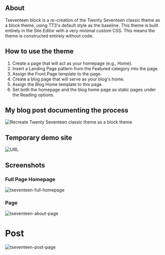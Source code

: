 ## About
Tseventeen block is a re-creation of the Twenty Seventeen classic theme as a block theme, using TT3's default style as the baseline. This theme is built entirely in the Site Editor with a very minimal custom CSS. This means the theme is constructed entirely without code.

## How to use the theme
1. Create a page that will act as your homepage (e.g., Home).
2. Insert a Landing Page pattern from the Featured category into the page.
3. Assign the Front Page template to the page.
4. Create a blog page that will serve as your blog's home.
5. Assign the Blog Home template to this page.
6. Set both the homepage and the blog home page as static pages under the Reading options.   

## My blog post documenting the process
![Recreate Twenty Seventeen classic theme as a block theme](https://franz.spacebarweb.net/recreate-twenty-seventeen-classic-theme-as-a-block-theme/)

## Temporary demo site
![URL](https://bbt.dwrf.my.id/)
## Screenshots
### Full Page Homepage
![tseventeen-full-homepage](https://github.com/franzaurus/tseventeen/assets/79677758/394d4a7e-eb81-4e95-aa3c-d79b8ef35da6)

### Page
![tseventeen-about-page](https://github.com/franzaurus/tseventeen/assets/79677758/eac67b60-52f9-4eeb-9f54-c971d850bb20)

# Post
![tseventeen-post-page](https://github.com/franzaurus/tseventeen/assets/79677758/00918693-5922-4381-9fca-663c56d4e51c)
